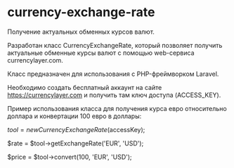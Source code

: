 # currency-exchange-rate

Получение актуальных обменных курсов валют.

Разработан класс CurrencyExchangeRate, который позволяет получить актуальные обменные курсы валют с помощью web-сервиса currencylayer.com.

Класс предназначен для использования с PHP-фреймворком Laravel.

Необходимо создать бесплатный аккаунт на сайте https://currencylayer.com и получить там ключ доступа (ACCESS_KEY).

Пример использования класса для получения курса евро относительно доллара и конвертации 100 евро в доллары:

$tool = new CurrencyExchangeRate($accessKey);

$rate = $tool->getExchangeRate('EUR', 'USD');

$price = $tool->convert(100, 'EUR', 'USD');
